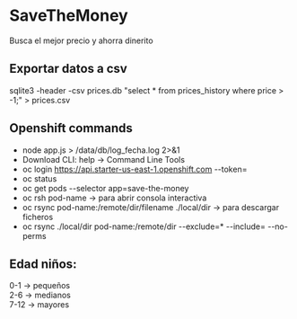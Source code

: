 # SaveTheMoney
Busca el mejor precio y ahorra dinerito  

## Exportar datos a csv  
sqlite3 -header -csv prices.db "select * from prices_history where price > -1;" > prices.csv

## Openshift commands  
- node app.js > /data/db/log_fecha.log 2>&1
- Download CLI: help -> Command Line Tools  
- oc login https://api.starter-us-east-1.openshift.com --token=<hidden>  
- oc status    
- oc get pods --selector app=save-the-money  
- oc rsh pod-name -> para abrir consola interactiva  
- oc rsync pod-name:/remote/dir/filename ./local/dir -> para descargar ficheros  
- oc rsync ./local/dir pod-name:/remote/dir --exclude=* --include=<file-name> --no-perms  
  
 ## Edad niños:  
 0-1  -> pequeños  
 2-6  -> medianos  
 7-12 -> mayores  
 
